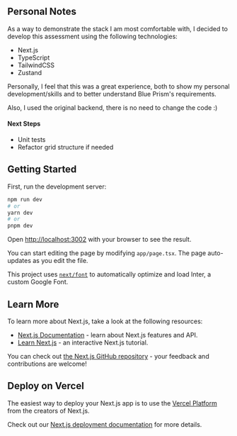 ## Personal Notes

As a way to demonstrate the stack I am most comfortable with, I decided to develop this assessment using the following technologies:
- Next.js
- TypeScript
- TailwindCSS
- Zustand

Personally, I feel that this was a great experience, both to show my personal development/skills and to better understand Blue Prism's requirements.

Also, I used the original backend, there is no need to change the code :)

#### Next Steps
- Unit tests
- Refactor grid structure if needed




## Getting Started

First, run the development server:

```bash
npm run dev
# or
yarn dev
# or
pnpm dev
```

Open [http://localhost:3002](http://localhost:3002) with your browser to see the result.

You can start editing the page by modifying `app/page.tsx`. The page auto-updates as you edit the file.

This project uses [`next/font`](https://nextjs.org/docs/basic-features/font-optimization) to automatically optimize and load Inter, a custom Google Font.

## Learn More

To learn more about Next.js, take a look at the following resources:

- [Next.js Documentation](https://nextjs.org/docs) - learn about Next.js features and API.
- [Learn Next.js](https://nextjs.org/learn) - an interactive Next.js tutorial.

You can check out [the Next.js GitHub repository](https://github.com/vercel/next.js/) - your feedback and contributions are welcome!

## Deploy on Vercel

The easiest way to deploy your Next.js app is to use the [Vercel Platform](https://vercel.com/new?utm_medium=default-template&filter=next.js&utm_source=create-next-app&utm_campaign=create-next-app-readme) from the creators of Next.js.

Check out our [Next.js deployment documentation](https://nextjs.org/docs/deployment) for more details.
